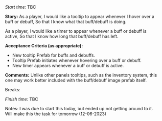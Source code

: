 *Start time:* TBC

**Story:** 
As a player, I would like a tooltip to appear whenever I hover over a buff or debuff,
So that I know what that buff/debuff is doing.

As a player, I would like a timer to appear whenever a buff or debuff is active,
So that I know how long that buff/debuff has left.

**Acceptance Criteria (as appropriate):**
- New tooltip Prefab for buffs and debuffs.
- Tooltip Prefab initiates whenever hovering over a buff or debuff.
- New timer appears whenever a buff or debuff is active.

**Comments:** 
Unlike other panels tooltips, such as the inventory system, this one may work better included with the buff/debuff image prefab itself.

Breaks:


*Finish time:* TBC

Notes: I was due to start this today, but ended up not getting around to it. Will make this the task for tomorrow (12-06-2023)